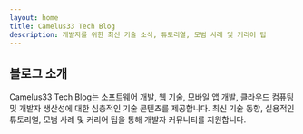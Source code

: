 ```yaml
---
layout: home
title: Camelus33 Tech Blog
description: 개발자를 위한 최신 기술 소식, 튜토리얼, 모범 사례 및 커리어 팁
---
```


## 블로그 소개

Camelus33 Tech Blog는 소프트웨어 개발, 웹 기술, 모바일 앱 개발, 클라우드 컴퓨팅 및 개발자 생산성에 대한 심층적인 기술 콘텐츠를 제공합니다. 최신 기술 동향, 실용적인 튜토리얼, 모범 사례 및 커리어 팁을 통해 개발자 커뮤니티를 지원합니다. 